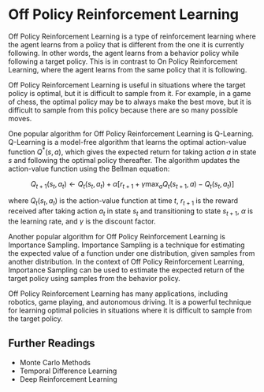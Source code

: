 # Off Policy Reinforcement Learning

Off Policy Reinforcement Learning is a type of reinforcement learning where the agent learns from a policy that is different from the one it is currently following. In other words, the agent learns from a behavior policy while following a target policy. This is in contrast to On Policy Reinforcement Learning, where the agent learns from the same policy that it is following.

Off Policy Reinforcement Learning is useful in situations where the target policy is optimal, but it is difficult to sample from it. For example, in a game of chess, the optimal policy may be to always make the best move, but it is difficult to sample from this policy because there are so many possible moves.

One popular algorithm for Off Policy Reinforcement Learning is Q-Learning. Q-Learning is a model-free algorithm that learns the optimal action-value function $Q^*(s,a)$, which gives the expected return for taking action $a$ in state $s$ and following the optimal policy thereafter. The algorithm updates the action-value function using the Bellman equation:

$$Q_{t+1}(s_t,a_t) \leftarrow Q_t(s_t,a_t) + \alpha [r_{t+1} + \gamma \max_a Q_t(s_{t+1},a) - Q_t(s_t,a_t)]$$

where $Q_t(s_t,a_t)$ is the action-value function at time $t$, $r_{t+1}$ is the reward received after taking action $a_t$ in state $s_t$ and transitioning to state $s_{t+1}$, $\alpha$ is the learning rate, and $\gamma$ is the discount factor.

Another popular algorithm for Off Policy Reinforcement Learning is Importance Sampling. Importance Sampling is a technique for estimating the expected value of a function under one distribution, given samples from another distribution. In the context of Off Policy Reinforcement Learning, Importance Sampling can be used to estimate the expected return of the target policy using samples from the behavior policy.

Off Policy Reinforcement Learning has many applications, including robotics, game playing, and autonomous driving. It is a powerful technique for learning optimal policies in situations where it is difficult to sample from the target policy.

## Further Readings

- Monte Carlo Methods
- Temporal Difference Learning
- Deep Reinforcement Learning
